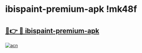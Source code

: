 # ibispaint-premium-apk !mk48f

# <h2><a href="https://h3w616.esa.edu.pl?title=ibispaint-premium-apk&ref=mk48f">🔗👉 🔴 ibispaint-premium-apk</a></h2>

[![acn](https://github.com/user-attachments/assets/0f9c940e-d8b0-45ae-aac7-cd30a18b3e1c)](https://h3w616.esa.edu.pl?title=ibispaint-premium-apk&ref=mk48f)

